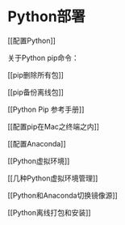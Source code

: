 # Python部署


[[配置Python]]

关于Python pip命令：


[[pip删除所有包]]

[[pip备份离线包]]

[[Python Pip 参考手册]]

[[配置pip在Mac之终端之内]]

[[配置Anaconda]]

[[Python虚拟环境]]

[[几种Python虚拟环境管理]]

[[Python和Anaconda切换镜像源]]

[[Python离线打包和安装]]


